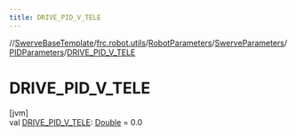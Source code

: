 ```yaml
---
title: DRIVE_PID_V_TELE
---
```

//[SwerveBaseTemplate](../../../../../index.html)/[frc.robot.utils](../../../index.html)/[RobotParameters](../../index.html)/[SwerveParameters](../index.html)/[PIDParameters](index.html)/[DRIVE_PID_V_TELE](-d-r-i-v-e_-p-i-d_-v_-t-e-l-e.html)



# DRIVE_PID_V_TELE



[jvm]\
val [DRIVE_PID_V_TELE](-d-r-i-v-e_-p-i-d_-v_-t-e-l-e.html): [Double](https://kotlinlang.org/api/latest/jvm/stdlib/kotlin/-double/index.html) = 0.0




